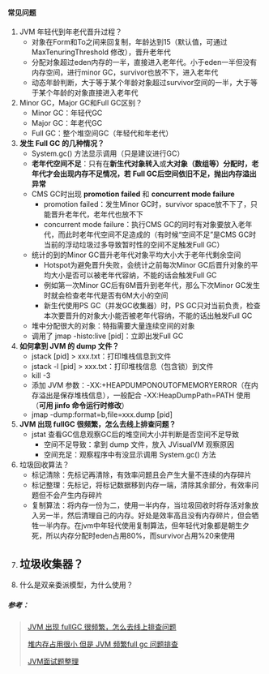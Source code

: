#### 常见问题

1. JVM 年轻代到年老代晋升过程？
   - 对象在Form和To之间来回复制，年龄达到15（默认值，可通过 MaxTenuringThreshold 修改），晋升老年代
   - 分配对象超过eden内存的一半，直接进入老年代。小于eden一半但没有内存空间，进行minor GC，survivor也放不下，进入老年代
   - 动态年龄判断，大于等于某个年龄对象超过survivor空间的一半，大于等于某个年龄的对象直接进入老年代
2. Minor GC，Major GC和Full GC区别？
   - Minor GC：年轻代GC
   - Major GC：年老代GC
   - Full GC：整个堆空间GC（年轻代和年老代）
3. **发生 Full GC 的几种情况？**
   - System.gc() 方法显示调用（只是建议进行GC）
   - **老年代空间不足**：只有在**新生代对象转入**或**大对象（数组等）**分配时，老年代才会出现内存不足情况，若 Full GC后空间依旧不足，抛出**内存溢出异常**
   - CMS GC时出现 **promotion failed** 和 **concurrent mode failure**
     - promotion failed：发生Minor GC时，survivor space放不下了，只能晋升老年代，老年代也放不下
     - concurrent mode failure：执行CMS GC的同时有对象要放入老年代，而此时老年代空间不足造成的（有时候“空间不足”是CMS GC时当前的浮动垃圾过多导致暂时性的空间不足触发Full GC）
   - 统计的到的Minor GC晋升老年代对象平均大小大于老年代剩余空间
     - Hotspot为避免晋升失败，会统计之前每次Minor GC后晋升对象的平均大小是否可以被老年代容纳，不能的话会触发Full GC
     - 例如第一次Minor GC后有6M晋升到老年代，那么下次Minor GC发生时就会检查老年代是否有6M大小的空间
     - 新生代使用PS GC（并发GC收集器）时，PS GC只对当前负责，检查本次要晋升的对象大小能否被老年代容纳，不能的话出触发Full GC
   - 堆中分配很大的对象：特指需要大量连续空间的对象
   - 调用了 jmap -histo:live [pid]：立即出发Full GC
4. **如何拿到 JVM 的 dump 文件？**
   - jstack [pid] > xxx.txt：打印堆栈信息到文件
   - jstack -l [pid] > xxx.txt：打印堆栈信息（包含锁）到文件
   - kill -3
   - 添加 JVM 参数：-XX:+HEAPDUMPONOUTOFMEMORYERROR（在内存溢出是保存堆栈信息），一般配合 -XX:HeapDumpPath=PATH 使用（**可用 jinfo 命令运行时修改**）
   - jmap -dump:format=b,file=xxx.dump [pid]
5. **JVM 出现 fullGC 很频繁，怎么去线上排查问题？**
   - jstat 查看GC信息观察GC后的堆空间大小并判断是否空间不足导致
     - 空间不足导致：拿到 dump 文件，放入 JVisualVM 观察原因
     - 空间充足：观察程序中有没显示调用 System.gc() 方法
6. 垃圾回收算法？
   - 标记清除：先标记再清除，有效率问题且会产生大量不连续的内存碎片
   - 标记整理：先标记，将标记数据移到内存一端，清除其余部分，有效率问题但不会产生内存碎片
   - 复制算法：将内存一份为二，使用一半内存，当垃圾回收时将存活对象放入另一半，然后清理自己的内存。好处是效率高且没有内存碎片，但会牺牲一半内存。在jvm中年轻代使用复制算法，但年轻代对象都是朝生夕死，所以内存分配时eden占用80%，而survivor占用%20来使用
7. 垃圾收集器？
   - 
8. 什么是双亲委派模型，为什么使用？

##### 参考：

> [JVM 出现 fullGC 很频繁，怎么去线上排查问题](https://www.jianshu.com/p/e749782fff2b)
>
> [堆内存占用很小 但是 JVM 频繁full gc 问题排查](https://blog.csdn.net/jack85986370/article/details/79892951)
>
> [JVM面试题整理](https://blog.csdn.net/Soinice/article/details/98068404)

